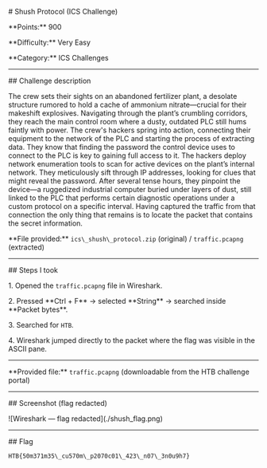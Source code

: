 \# Shush Protocol (ICS Challenge)



\*\*Points:\*\* 900  

\*\*Difficulty:\*\* Very Easy  

\*\*Category:\*\* ICS Challenges



---



\## Challenge description

The crew sets their sights on an abandoned fertilizer plant, a desolate structure rumored to hold a cache of ammonium nitrate—crucial for their makeshift explosives. Navigating through the plant’s crumbling corridors, they reach the main control room where a dusty, outdated PLC still hums faintly with power. The crew's hackers spring into action, connecting their equipment to the network of the PLC and starting the process of extracting data. They know that finding the password the control device uses to connect to the PLC is key to gaining full access to it. The hackers deploy network enumeration tools to scan for active devices on the plant’s internal network. They meticulously sift through IP addresses, looking for clues that might reveal the password. After several tense hours, they pinpoint the device—a ruggedized industrial computer buried under layers of dust, still linked to the PLC that performs certain diagnostic operations under a custom protocol on a specific interval. Having captured the traffic from that connection the only thing that remains is to locate the packet that contains the secret information.



\*\*File provided:\*\* `ics\_shush\_protocol.zip` (original) / `traffic.pcapng` (extracted)



---



\## Steps I took

1\. Opened the `traffic.pcapng` file in Wireshark.  

2\. Pressed \*\*Ctrl + F\*\* → selected \*\*String\*\* → searched inside \*\*Packet bytes\*\*.  

3\. Searched for `HTB`.  

4\. Wireshark jumped directly to the packet where the flag was visible in the ASCII pane.



---



\*\*Provided file:\*\* `traffic.pcapng` (downloadable from the HTB challenge portal)



---



\## Screenshot (flag redacted)

!\[Wireshark — flag redacted](./shush\_flag.png)



---



\## Flag

`HTB{50m371m35\_cu570m\_p2070c01\_423\_n07\_3n0u9h7}`




